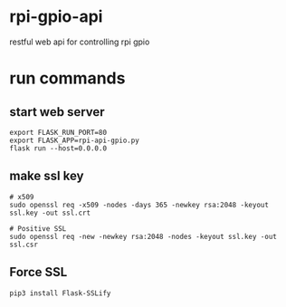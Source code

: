 # rpi-gpio-api
restful web api for controlling rpi gpio


# run commands

## start web server

```
export FLASK_RUN_PORT=80
export FLASK_APP=rpi-api-gpio.py
flask run --host=0.0.0.0
```

## make ssl key

```
# x509
sudo openssl req -x509 -nodes -days 365 -newkey rsa:2048 -keyout ssl.key -out ssl.crt

# Positive SSL
sudo openssl req -new -newkey rsa:2048 -nodes -keyout ssl.key -out ssl.csr
```

## Force SSL

```
pip3 install Flask-SSLify
```
